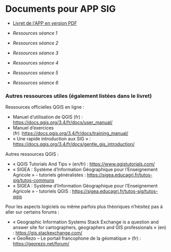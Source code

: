 # Documents pour APP SIG

- [Livret de l'APP en version PDF](Livret_APP_SIG_2020.pdf)

- *Ressources séance 1*

- *Ressources séance 2*

- *Ressources séance 3*

- *Ressources séance 4*

- *Ressources séance 5*

- *Ressources séance 6*


### Autres ressources utiles (également listées dans le livret)

Ressources officielles QGIS en ligne :
- Manuel d’utilisation de QGIS (fr) : https://docs.qgis.org/3.4/fr/docs/user_manual/
- Manuel d’exercices (fr) :https://docs.qgis.org/3.4/fr/docs/training_manual/
- « Une rapide introduction aux SIG » : https://docs.qgis.org/3.4/fr/docs/gentle_gis_introduction/

Autres ressources QGIS :
- « QGIS Tutorials And Tips » (en/fr) : https://www.qgistutorials.com/
- « SIGEA : Système d’Information Géographique pour l’Enseignement Agricole » - tutoriels généralistes : https://sigea.educagri.fr/tutos-sig/tutos-communs
- « SIGEA : Système d’Information Géographique pour l’Enseignement Agricole » - tutoriels QGIS : https://sigea.educagri.fr/tutos-sig/tutos-qgis

Pour les aspects logiciels ou même parfois plus théoriques n’hésitez pas à aller sur certains forums :
- « Geographic Information Systems Stack Exchange is a question and answer site for cartographers, geographers and GIS professionals » (en) : https://gis.stackexchange.com/
- « GeoRezo – Le portail francophone de la géomatique » (fr) : https://georezo.net/forum/
